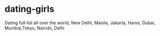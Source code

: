 # dating-girls
Dating full list all over the world, New Delhi, Manila, Jakarta, Hanoi, Dubai, Mumbai,Tokyo, Nairobi, Delhi
